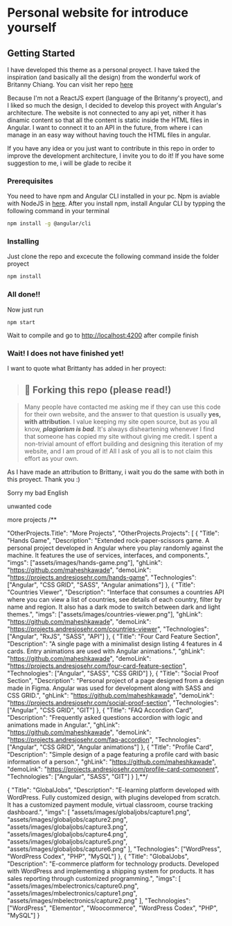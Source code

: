 # Personal website for introduce yourself

## Getting Started

I have developed this theme as a personal proyect. I have taked the inspiration (and basically all the design) from the wonderful work of Britanny Chiang. You can visit her repo [here](https://github.com/bchiang7/v4)

Because I'm not a ReactJS expert (language of the Britanny's proyect), and I liked so much the design, I decided to develop this proyect with Angular's architecture. The website is not connected to any api yet, nither it has dinamic content so that all the content is static inside the HTML files in Angular. I want to connect it to an API in the future, from where i can manage in an easy way without having touch the HTML files in angular.

If you have any idea or you just want to contribute in this repo in order to improve the development architecture, I invite you to do it! If you have some suggestion to me, i will be glade to recibe it

### Prerequisites

You need to have npm and Angular CLI installed in your pc. Npm is aviable with NodeJS in [here](https://nodejs.org/es/). After you install npm, install Angular CLI by typping the following command in your terminal

``` bash
npm install -g @angular/cli
```

### Installing

Just clone  the repo and excecute the following command inside the folder proyect

``` bash
npm install
```

### All done!!

Now just run
```
npm start
```
Wait to compile and go to [http://localhost:4200](http://localhost:4200) after compile finish

### Wait! I does not have finished yet!

I want to quote what Brittanty has added in her proyect:

>## 🚨 Forking this repo (please read!)

>Many people have contacted me asking me if they can use this code for their own website, and the answer to that question is usually **yes, with attribution**.
I value keeping my site open source, but as you all know, _**plagiarism is bad**_. It's always disheartening whenever I find that someone has copied my site without giving me credit. I spent a non-trivial amount of effort building and designing this iteration of my website, and I am proud of it! All I ask of you all is to not claim this effort as your own.

As I have made an attribution to Brittany, i wait you do the same with both in this proyect. Thank you :)

Sorry my bad English


unwanted code

more projects
/**

  "OtherProjects.Title": "More Projects",
  "OtherProjects.Projects": [
    {
      "Title": "Hands Game",
      "Description": "Extended rock-paper-scissors game. A personal project developed in Angular where you play randomly against the machine. It features the use of services, interfaces, and components.",
      "imgs": ["assets/images/hands-game.png"],
      "ghLink": "https://github.com/maheshkawade",
      "demoLink": "https://projects.andresjosehr.com/hands-game",
      "Technologies": ["Angular", "CSS GRID", "SASS", "Angular animations"]
    },
    {
      "Title": "Countries Viewer",
      "Description": "Interface that consumes a countries API where you can view a list of countries, see details of each country, filter by name and region. It also has a dark mode to switch between dark and light themes.",
      "imgs": ["assets/images/countries-viewer.png"],
      "ghLink": "https://github.com/maheshkawade",
      "demoLink": "https://projects.andresjosehr.com/countries-viewer",
      "Technologies": ["Angular", "RxJS", "SASS", "API"]
    },
    {
      "Title": "Four Card Feature Section",
      "Description": "A single page with a minimalist design listing 4 features in 4 cards. Entry animations are used with Angular animations.",
      "ghLink": "https://github.com/maheshkawade",
      "demoLink": "https://projects.andresjosehr.com/four-card-feature-section",
      "Technologies": ["Angular", "SASS", "CSS GRID"]
    },
    {
      "Title": "Social Proof Section",
      "Description": "Personal project of a page designed from a design made in Figma. Angular was used for development along with SASS and CSS GRID.",
      "ghLink": "https://github.com/maheshkawade",
      "demoLink": "https://projects.andresjosehr.com/social-proof-section",
      "Technologies": ["Angular", "CSS GRID", "GIT"]
    },
    {
      "Title": "FAQ Accordion Card",
      "Description": "Frequently asked questions accordion with logic and animations made in Angular.",
      "ghLink": "https://github.com/maheshkawade",
      "demoLink": "https://projects.andresjosehr.com/faq-accordion",
      "Technologies": ["Angular", "CSS GRID", "Angular animations"]
    },
    {
      "Title": "Profile Card",
      "Description": "Simple design of a page featuring a profile card with basic information of a person.",
      "ghLink": "https://github.com/maheshkawade",
      "demoLink": "https://projects.andresjosehr.com/profile-card-component",
      "Technologies": ["Angular", "SASS", "GIT"]
    }
  ],**/

{
      "Title": "GlobalJobs",
      "Description": "E-learning platform developed with WordPress. Fully customized design, with plugins developed from scratch. It has a customized payment module, virtual classroom, course tracking dashboard.",
      "imgs": [
        "assets/images/globaljobs/capture1.png",
        "assets/images/globaljobs/capture2.png",
        "assets/images/globaljobs/capture3.png",
        "assets/images/globaljobs/capture4.png",
        "assets/images/globaljobs/capture5.png",
        "assets/images/globaljobs/capture6.png"
      ],
      "Technologies": ["WordPress", "WordPress Codex", "PHP", "MySQL"]
    },
    {
      "Title": "GlobalJobs",
      "Description": "E-commerce platform for technology products. Developed with WordPress and implementing a shipping system for products. It has sales reporting through customized programming.",
      "imgs": [
        "assets/images/mbelectronics/capture0.png",
        "assets/images/mbelectronics/capture1.png",
        "assets/images/mbelectronics/capture2.png"
      ],
      "Technologies": ["WordPress", "Elementor", "Woocommerce", "WordPress Codex", "PHP", "MySQL"]
    }